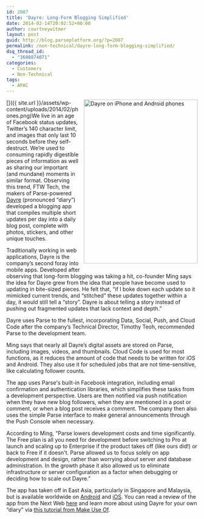 ```yaml
---
id: 2087
title: 'Dayre: Long-Form Blogging Simplified'
date: 2014-02-14T20:02:52+00:00
author: courtneywitmer
layout: post
guid: http://blog.parseplatform.org/?p=2087
permalink: /non-technical/dayre-long-form-blogging-simplified/
dsq_thread_id:
  - "3688874071"
categories:
  - Customers
  - Non-Technical
tags:
  - APAC
---
```

[<img style="border: 0pt none; float:right; padding-left:10px; padding-bottom:10px" alt="Dayre on iPhone and Android phones" src="{{ site.url }}/assets/wp-content/uploads/2014/02/phones.png" width="300" height="431" />]({{ site.url }}/assets/wp-content/uploads/2014/02/phones.png)We live in an age of Facebook status updates, Twitter’s 140 character limit, and images that only last 10 seconds before they self-destruct. We’re used to consuming rapidly digestible pieces of information as well as sharing our important (and mundane) moments in similar format. Observing this trend, FTW Tech, the makers of Parse-powered <a href="https://itunes.apple.com/sg/app/dayre/id724596057?mt=8" target="_blank">Dayre</a> (pronounced “diary”) developed a blogging app that compiles multiple short updates per day into a daily blog post, complete with photos, stickers, and other unique touches.

Traditionally working in web applications, Dayre is the company’s second foray into mobile apps. Developed after observing that long-form blogging was taking a hit, co-founder Ming says the idea for Dayre grew from the idea that people have become used to updating in bite-sized pieces. He felt that, “if I boke down each update so it mimicked current trends, and “stitched” these updates together within a day, it would still tell a “story”. Dayre is about telling a story instead of pushing out fragmented updates that lack context and depth.”

Dayre uses Parse to the fullest, incorporating Data, Social, Push, and Cloud Code after the company’s Technical Director, Timothy Teoh, recommended Parse to the development team.

Ming says that nearly all Dayre’s digital assets are stored on Parse, including images, videos, and thumbnails. Cloud Code is used for most functions, as it reduces the amount of code that needs to be written for iOS and Android. They also use it for scheduled jobs that are not time-sensitive, like calculating follower counts.

The app uses Parse's built-in Facebook integration, including email confirmation and authentication libraries, which simplifies these tasks from a development perspective. Users are then notified via push notification when they have new blog followers, when they are mentioned in a post or comment, or when a blog post receives a comment. The company then also uses the simple Parse interface to make general announcements through the Push Console when necessary.

According to Ming, “Parse lowers development costs and time significantly. The Free plan is all you need for development before switching to Pro at launch and scaling up to Enterprise if the product takes off (like ours did!) or back to Free if it doesn't. Parse allowed us to focus solely on app development and design, rather than worrying about server and database administration. In the growth phase it also allowed us to eliminate infrastructure or server configuration as a factor when debugging or deciding how to scale out Dayre.”

The app has taken off in East Asia, particularly in Singapore and Malaysia, but is available worldwide on <a href="https://play.google.com/store/apps/details?id=com.ftwtech.dayreme" target="_blank">Android</a> and <a href="https://itunes.apple.com/sg/app/dayre/id724596057?mt=8" target="_blank">iOS</a>. You can read a review of the app from the Next Web <a href="http://thenextweb.com/apps/2013/11/22/dayre-could-be-the-hassle-free-solution-to-long-form-blogging-youre-looking-for/#!tBZLR" target="_blank">here</a> and learn more about using Dayre for your own “diary” via <a href="http://www.makeuseof.com/tag/blog-on-the-go-with-ios-android-app-dayre/" target="_blank">this tutorial from Make Use Of</a>.